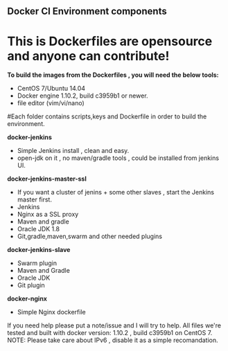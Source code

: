 ## Docker CI Environment components 

# This is Dockerfiles are opensource and anyone can contribute!

**To build the images from the Dockerfiles , you will need the below tools:**
- CentOS 7/Ubuntu 14.04
- Docker engine 1.10.2, build c3959b1 or newer.
- file editor (vim/vi/nano)

#Each folder contains scripts,keys and Dockerfile in order to build the environment. 

**docker-jenkins**
- Simple Jenkins install , clean and easy.
- open-jdk on it , no maven/gradle tools , could be installed from jenkins UI.

**docker-jenkins-master-ssl**
- If you want a cluster of jenins + some other slaves , start the Jenkins master first.
- Jenkins
- Nginx as a SSL proxy
- Maven and gradle
- Oracle JDK 1.8
- Git,gradle,maven,swarm and other needed plugins 

**docker-jenkins-slave**
- Swarm plugin
- Maven and Gradle
- Oracle JDK
- Git plugin

**docker-nginx**
- Simple Nginx dockerfile

If you need help please put a note/issue and I will try to help.
All files we're tested and built with docker version: 1.10.2 , build c3959b1 on CentOS 7.
NOTE: Please take care about IPv6 , disable it as a simple recomandation.

